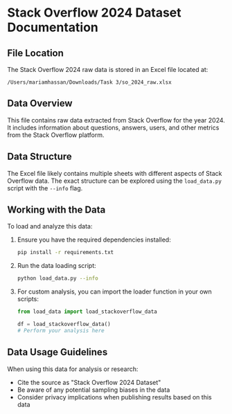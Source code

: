 # Stack Overflow 2024 Dataset Documentation

## File Location

The Stack Overflow 2024 raw data is stored in an Excel file located at:

```
/Users/mariamhassan/Downloads/Task 3/so_2024_raw.xlsx
```

## Data Overview

This file contains raw data extracted from Stack Overflow for the year 2024. It includes information about questions, answers, users, and other metrics from the Stack Overflow platform.

## Data Structure

The Excel file likely contains multiple sheets with different aspects of Stack Overflow data. The exact structure can be explored using the `load_data.py` script with the `--info` flag.

## Working with the Data

To load and analyze this data:

1. Ensure you have the required dependencies installed:
   ```bash
   pip install -r requirements.txt
   ```

2. Run the data loading script:
   ```bash
   python load_data.py --info
   ```

3. For custom analysis, you can import the loader function in your own scripts:
   ```python
   from load_data import load_stackoverflow_data
   
   df = load_stackoverflow_data()
   # Perform your analysis here
   ```

## Data Usage Guidelines

When using this data for analysis or research:

- Cite the source as "Stack Overflow 2024 Dataset"
- Be aware of any potential sampling biases in the data
- Consider privacy implications when publishing results based on this data